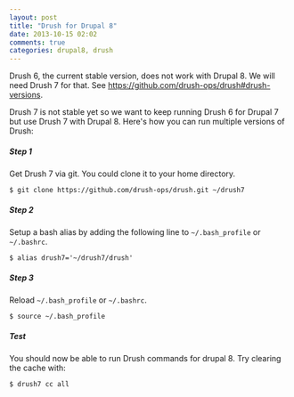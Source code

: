 ```yaml
---
layout: post
title: "Drush for Drupal 8"
date: 2013-10-15 02:02
comments: true
categories: drupal8, drush
---
```


Drush 6, the current stable version, does not work with Drupal 8. We will need Drush 7 for that. See https://github.com/drush-ops/drush#drush-versions.

Drush 7 is not stable yet so we want to keep running Drush 6 for Drupal 7 but use Drush 7 with Drupal 8. Here's how you can run multiple versions of Drush:

##### Step 1
Get Drush 7 via git. You could clone it to your home directory.
```
$ git clone https://github.com/drush-ops/drush.git ~/drush7
```

##### Step 2
Setup a bash alias by adding the following line to `~/.bash_profile` or `~/.bashrc`.
```
$ alias drush7='~/drush7/drush'
```

##### Step 3
Reload `~/.bash_profile` or `~/.bashrc`.
```
$ source ~/.bash_profile
```

##### Test
You should now be able to run Drush commands for drupal 8. Try clearing the cache with:
```
$ drush7 cc all
```

